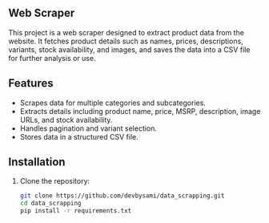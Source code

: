 ## Web Scraper

This project is a web scraper designed to extract product data from the website. It fetches product details such as names, prices, descriptions, variants, stock availability, and images, and saves the data into a CSV file for further analysis or use.

## Features

- Scrapes data for multiple categories and subcategories.
- Extracts details including product name, price, MSRP, description, image URLs, and stock availability.
- Handles pagination and variant selection.
- Stores data in a structured CSV file.

## Installation

1. Clone the repository:
   ```bash
   git clone https://github.com/devbysami/data_scrapping.git
   cd data_scrapping
   pip install -r requirements.txt
   ```
